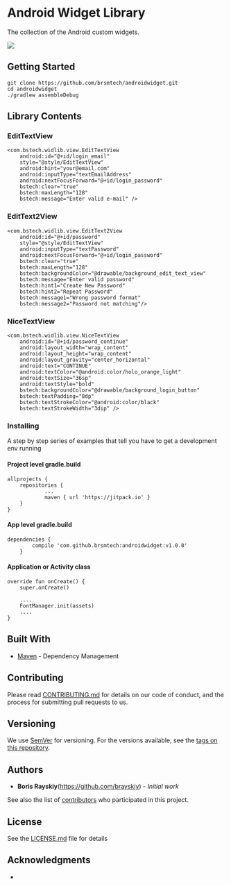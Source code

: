 # Android Widget Library

The collection of the Android custom widgets.

[![](https://jitpack.io/v/brsmtech/androidwidget.svg)](https://jitpack.io/#brsmtech/androidwidget)

## Getting Started

```
git clone https://github.com/brsmtech/androidwidget.git
cd androidwidget
./gradlew assembleDebug

```

## Library Contents

### EditTextView

```
<com.bstech.widlib.view.EditTextView
    android:id="@+id/login_email"
    style="@style/EditTextView"
    android:hint="your@email.com"
    android:inputType="textEmailAddress"
    android:nextFocusForward="@+id/login_password"
    bstech:clear="true"
    bstech:maxLength="128"
    bstech:message="Enter valid e-mail" />
```

### EditText2View

```
<com.bstech.widlib.view.EditText2View
    android:id="@+id/password"
    style="@style/EditTextView"
    android:inputType="textPassword"
    android:nextFocusForward="@+id/login_password"
    bstech:clear="true"
    bstech:maxLength="128"
    bstech:backgroundColor="@drawable/background_edit_text_view"
    bstech:message="Enter valid password"
    bstech:hint1="Create New Password"
    bstech:hint2="Repeat Password"
    bstech:message1="Wrong password format"
    bstech:message2="Password not matching"/>
```

### NiceTextView

```
<com.bstech.widlib.view.NiceTextView
    android:id="@+id/password_continue"
    android:layout_width="wrap_content"
    android:layout_height="wrap_content"
    android:layout_gravity="center_horizontal"
    android:text="CONTINUE"
    android:textColor="@android:color/holo_orange_light"
    android:textSize="36sp"
    android:textStyle="bold"
    bstech:backgroundColor="@drawable/background_login_button"
    bstech:textPadding="8dp"
    bstech:textStrokeColor="@android:color/black"
    bstech:textStrokeWidth="3dip" />
```


### Installing

A step by step series of examples that tell you have to get a development env running

#### Project level gradle.build

```
allprojects {
    repositories {
	        ...
	        maven { url 'https://jitpack.io' }
    }
}
```

#### App level gradle.build

```
dependencies {
		compile 'com.github.brsmtech:androidwidget:v1.0.0'
	}
```

#### Application or Activity class


```
override fun onCreate() {
    super.onCreate()

    ....
    FontManager.init(assets)
    ....
}
```

## Built With

* [Maven](https://maven.apache.org/) - Dependency Management

## Contributing

Please read [CONTRIBUTING.md](https://gist.github.com/brsmtech/b24679402957c63ec426) for details on our code of conduct, and the process for submitting pull requests to us.

## Versioning

We use [SemVer](http://semver.org/) for versioning. For the versions available, see the [tags on this repository](https://github.com/your/project/tags). 

## Authors

* **Boris Rayskiy**(https://github.com/brayskiy) - *Initial work*

See also the list of [contributors](https://github.com/brsmtech/androidwidgets/contributors) who participated in this project.

## License

See the [LICENSE.md](LICENSE.md) file for details

## Acknowledgments

* 

